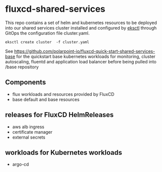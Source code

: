 # fluxcd-shared-services

This repo contains a set of helm and kubernetes resources to be deployed into our shared services cluster 
installed and configured by [eksctl](https://eksctl.io) through GitOps the configuration file cluster.yaml.

```
eksctl create cluster  -f cluster.yaml
```



See https://github.com/polarpoint-io/fluxcd-quick-start-shared-services-base for the quickstart base kubernetes workloads for monitoring, cluster autoscaling, fluentd and application load balancer before being pulled into /base repository


## Components

- flux workloads and resources provided by FluxCD
- base default and base resources

## releases for FluxCD HelmReleases
- aws alb ingress
- certificate manager
- external secrets

## workloads for Kubernetes workloads
- argo-cd

